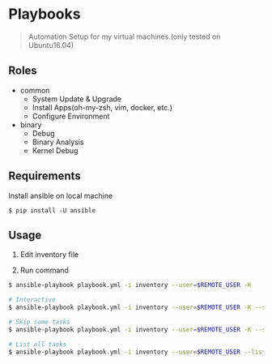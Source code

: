 Playbooks
=========

> Automation Setup for my virtual machines.(only tested on Ubuntu16.04)


Roles
-----

- common
    - System Update & Upgrade
    - Install Apps(oh-my-zsh, vim, docker, etc.)
    - Configure Environment
- binary
    - Debug
    - Binary Analysis
    - Kernel Debug


Requirements
------------

Install ansible on local machine

```
$ pip install -U ansible
```


Usage
-----

1. Edit inventory file

2. Run command

```bash
$ ansible-playbook playbook.yml -i inventory --user=$REMOTE_USER -K

# Interactive
$ ansible-playbook playbook.yml -i inventory --user=$REMOTE_USER -K --step

# Skip some tasks
$ ansible-playbook playbook.yml -i inventory --user=$REMOTE_USER -K --skip-tags "kernel,docker"

# List all tasks
$ ansible-playbook playbook.yml -i inventory --user=$REMOTE_USER --list-tasks
```
